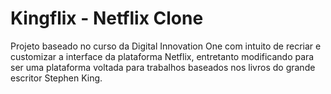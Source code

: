 # Kingflix - Netflix Clone
Projeto baseado no curso da Digital Innovation One com intuito de recriar e customizar a interface da plataforma Netflix, entretanto modificando para ser uma plataforma voltada para trabalhos baseados nos livros do grande escritor Stephen King.
